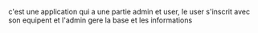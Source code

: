c'est une application qui a une partie admin et user, le user s'inscrit avec son equipent et l'admin gere la base et les informations
